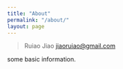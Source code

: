 ```yaml
---
title: "About"
permalink: "/about/"
layout: page
---
```


> Ruiao Jiao
> jiaoruiao@gmail.com

some basic information.